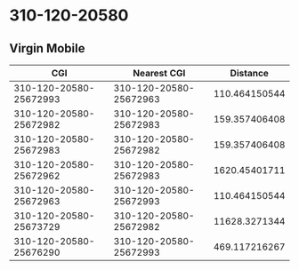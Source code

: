 # 310-120-20580
## Virgin Mobile


| CGI | Nearest CGI | Distance |
|-----|-------------|----------|
| 310-120-20580-25672993 | 310-120-20580-25672963 | 110.464150544 |
| 310-120-20580-25672982 | 310-120-20580-25672983 | 159.357406408 |
| 310-120-20580-25672983 | 310-120-20580-25672982 | 159.357406408 |
| 310-120-20580-25672962 | 310-120-20580-25672983 | 1620.45401711 |
| 310-120-20580-25672963 | 310-120-20580-25672993 | 110.464150544 |
| 310-120-20580-25673729 | 310-120-20580-25672982 | 11628.3271344 |
| 310-120-20580-25676290 | 310-120-20580-25672993 | 469.117216267 |
